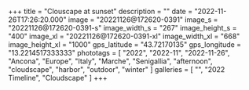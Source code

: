 +++
title = "Clouscape at sunset"
description = ""
date = "2022-11-26T17:26:20.000"
image = "20221126@172620-0391"
image_s = "20221126@172620-0391-s"
image_width_s = "267"
image_height_s = "400"
image_xl = "20221126@172620-0391-xl"
image_width_xl = "668"
image_height_xl = "1000"
gps_latitude = "43.72170135"
gps_longitude = "13.2214517333333"
phototags = [ "2022", "2022-11", "2022-11-26", "Ancona", "Europe", "Italy", "Marche", "Senigallia", "afternoon", "cloudscape", "harbor", "outdoor", "winter" ]
galleries = [ "", "2022 Timeline", "Cloudscape" ]
+++

